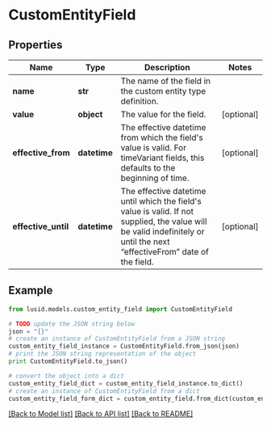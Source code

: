 # CustomEntityField


## Properties
Name | Type | Description | Notes
------------ | ------------- | ------------- | -------------
**name** | **str** | The name of the field in the custom entity type definition. | 
**value** | **object** | The value for the field. | [optional] 
**effective_from** | **datetime** | The effective datetime from which the field&#39;s value is valid. For timeVariant fields, this defaults to the beginning of time. | [optional] 
**effective_until** | **datetime** | The effective datetime until which the field&#39;s value is valid. If not supplied, the value will be valid indefinitely or until the next “effectiveFrom” date of the field. | [optional] 

## Example

```python
from lusid.models.custom_entity_field import CustomEntityField

# TODO update the JSON string below
json = "{}"
# create an instance of CustomEntityField from a JSON string
custom_entity_field_instance = CustomEntityField.from_json(json)
# print the JSON string representation of the object
print CustomEntityField.to_json()

# convert the object into a dict
custom_entity_field_dict = custom_entity_field_instance.to_dict()
# create an instance of CustomEntityField from a dict
custom_entity_field_form_dict = custom_entity_field.from_dict(custom_entity_field_dict)
```
[[Back to Model list]](../README.md#documentation-for-models) [[Back to API list]](../README.md#documentation-for-api-endpoints) [[Back to README]](../README.md)



